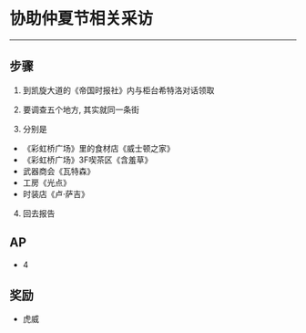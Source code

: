 # 协助仲夏节相关采访

---

## 步骤

1. 到凯旋大道的《帝国时报社》内与柜台希特洛对话领取

2. 要调查五个地方, 其实就同一条街

3. 分别是
- 《彩虹桥广场》里的食材店《威士顿之家》
- 《彩虹桥广场》3F喫茶区《含羞草》
- 武器商会《瓦特森》
- 工房《光点》
- 时装店《卢·萨吉》

4. 回去报告

## AP

- 4

## 奖励

- 虎威